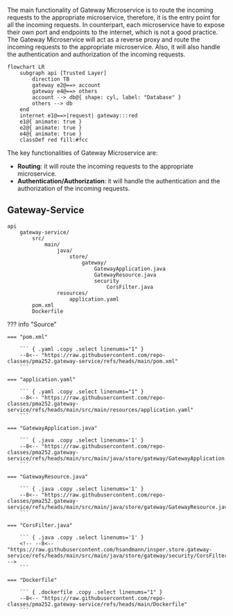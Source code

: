 
The main functionality of Gateway Microservice is to route the incoming requests to the appropriate microservice, therefore, it is the entry point for all the incoming requests. In counterpart, each microservice have to expose their own port and endpoints to the internet, which is not a good practice. The Gateway Microservice will act as a reverse proxy and route the incoming requests to the appropriate microservice. Also, it will also handle the authentication and authorization of the incoming requests.

``` mermaid
flowchart LR
    subgraph api [Trusted Layer]
        direction TB
        gateway e2@==> account
        gateway e4@==> others
        account --> db@{ shape: cyl, label: "Database" }
        others --> db
    end
    internet e1@==>|request| gateway:::red
    e1@{ animate: true }
    e2@{ animate: true }
    e4@{ animate: true }
    classDef red fill:#fcc
```

The key functionalities of Gateway Microservice are:

- **Routing**: it will route the incoming requests to the appropriate microservice.
- **Authentication/Authorization**: it will handle the authentication and the authorization of the incoming requests.


## Gateway-Service

``` tree
api
    gateway-service/
        src/
            main/
                java/
                    store/
                        gateway/
                            GatewayApplication.java
                            GatewayResource.java
                            security
                                CorsFilter.java
                resources/
                    application.yaml
        pom.xml
        Dockerfile
```

??? info "Source"

    === "pom.xml"

        ``` { .yaml .copy .select linenums="1" }
        --8<-- "https://raw.githubusercontent.com/repo-classes/pma252.gateway-service/refs/heads/main/pom.xml"
        ```

    === "application.yaml"

        ``` { .yaml .copy .select linenums="1" }
        --8<-- "https://raw.githubusercontent.com/repo-classes/pma252.gateway-service/refs/heads/main/src/main/resources/application.yaml"
        ```

    === "GatewayApplication.java"

        ``` { .java .copy .select linenums='1' }
        --8<-- "https://raw.githubusercontent.com/repo-classes/pma252.gateway-service/refs/heads/main/src/main/java/store/gateway/GatewayApplication.java"
        ```

    === "GatewayResource.java"

        ``` { .java .copy .select linenums='1' }
        --8<-- "https://raw.githubusercontent.com/repo-classes/pma252.gateway-service/refs/heads/main/src/main/java/store/gateway/GatewayResource.java"
        ```

    === "CorsFilter.java"

        ``` { .java .copy .select linenums='1' }
        <!-- --8<-- "https://raw.githubusercontent.com/hsandmann/insper.store.gateway-service/refs/heads/main/src/main/java/store/gateway/security/CorsFilter.java" -->
        ```

    === "Dockerfile"

        ``` { .dockerfile .copy .select linenums="1" }
        --8<-- "https://raw.githubusercontent.com/repo-classes/pma252.gateway-service/refs/heads/main/Dockerfile"
        ```

